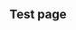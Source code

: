 ## Test page

<div
  class="tabs"
  name="test"
  enabled="true"
  height="600"
  tabs="[
    { key: 'component', filepath: 'example/GeomorphEdit' },
    // { key: 'component', filepath: 'example/TriangleDev#301' },
    // { key: 'component', filepath: 'example/Css3d#301' },
    // { key: 'terminal', filepath: 'test' },
    // { key: 'terminal', filepath: 'other' },
  ]"
>
</div>
